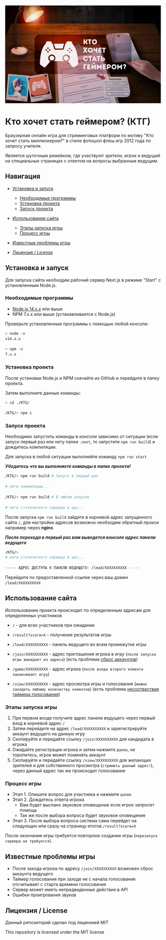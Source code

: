 ![Пример игры](https://raw.githubusercontent.com/Electrum18/KTG/main/public/thumb.png)

# Кто хочет стать геймером? (КТГ)

Браузерная онлайн игра для стриминговых платформ по мотиву "Кто хочет стать миллионером?" в стиле фотошоп флеш игр 2012 года по запросу учителя.

Является шуточным ремейком, где участвуют зрители, игрок и ведущий на специальных страницах с ответом на вопросы выбранные ведущим.

## Навигация

- [Установка и запуск](#установка-и-запуск)

  - [Необходимые программы](#необходимые-программы)
  - [Установка проекта](#установка-проекта)
  - [Запуск проекта](#запуск-проекта)

- [Использование сайта](#использование-сайта)

  - [Этапы запуска игры](#этапы-запуска-игры)
  - [Процесс игры](#процесс-игры)

- [Известные проблемы игры](#известные-проблемы-игры)
- [Лицензия / License](#лицензия-/-license)

## Установка и запуск

Для запуска сайта необходим рабочий сервер Next.js в режиме "Start" с установленным Node.js.

### Необходимые программы

- [Node.js 14.x.x](https://nodejs.org/ru/) или выше
- NPM 7.x.x или выше (устанавливается с Node.js)

Проверьте установленные программы с помощью любой консоли:

```bash
> node -v
v14.x.x

> npm -v
7.x.x
```

### Установка проекта

После установки Node.js и NPM скачайте из GitHub и перейдите в папку проекта.

Затем выполните данные команды:

```bash
> cd ./KTG/

/KTG/> npm i
```

### Запуск проекта

Необходимо запустить команды в консоли зависимо от ситуации (если запуск первый раз или нету папки `.next`, то запустите `npm run build`) и дождитесь компиляции.

Для запуска в любой ситуации выполняйте команду `npm run start`

**_Убедитесь что вы выполняете команды в папке проекта!_**

```bash
/KTG/> npm run build # Запуск в первый раз

# логи компиляции...

/KTG/> npm run build # В любом запуске

# логи статического сервера и api...
```

После запуска `npm run build` зайдите в корневой адрес запущенного сайта `/`, для настройки адресов возможно необходим обратный прокси например через **nginx**.

**_После перехода в первый раз вам выведется консоле адрес панели ведущего_**

```bash
/KTG/>
# логи статического сервера и api...

----- АДРЕС ДОСТУПА К ПАНЕЛИ ВЕДУЩЕГО: /lead/XXXXXXXXXX -----

```

Перейдите по предоставленной ссылке через ваш домен `/lead/XXXXXXXXXX`

## Использование сайта

Использование проекта происходит по определенным адресам для определенных участников

- `/` - для всех участников при ожидании

- `/result?score=X` - получение результатов игры

- `/lead/XXXXXXXXXX` - панель ведущего во всем промежутке игры

- `/join/XXXXXXXXXX` - адрес приглашения игрока в игру (`после запуска игры выкидает из адреса`) (есть проблема [сброс аккаунтов](#известные-проблемы-игры))

- `/game/XXXXXXXXXX` - адрес игрока (`после входа второго клиента заканчивает игру`)

- `/view/XXXXXXXXXX` - адрес просмотра игры и голосования (`можно заходить любому количеству клиентов`) (есть проблема [несоотвествие таймера голосования](#известные-проблемы-игры))

### Этапы запуска игры

1. При первом входе получите адрес панели ведущего через первый вход в корневой адрес `/`
2. Затем перейдите на адрес `/lead/XXXXXXXXXX` и зарегистрируйте аккаунт ведущего на данную игру
3. Скопируйте и передайте ссылку `/join/XXXXXXXXXX` для кандидата в игрока
4. Ожидайте регистрации игрока и затем нажмите `далее`, не торопитесь, игрок может поменять аккаунт
5. Скопируйте и передайте ссылку `/view/XXXXXXXXXX` для желающих зрителей и для собственного просмотра (`стримить данный адрес!`), через данный адрес так же происходит голосование

### Процесс игры

- Этап 1. Опишите вопрос для участника и нажмите `далее`
- Этап 2. Дождитесь ответа игрока
  - Вам будет выслано звуковое оповещение если игрок запросет помощь
  - Так же после выбора вопроса будет звуковое оповещение
- Этап 3. После выбора вопроса система сама перейдет на следующих или сразу на страницу итогов `/result?score=X`

После окончания игры требуется повторное создание игры (`перезапуск сервера не требуется`).

## Известные проблемы игры

- После захода игрока по адресу `/join/XXXXXXXXXX` возможен сброс аккаунта ведущего
- Таймер голосования при заходе не с начала голосования отсчитывает с старта времени голосования
- Сервер может иметь непредвиденные действия в API
- Ошибки проигрования звуков

## Лицензия / License

Данный репозиторий сделан под лицензией MIT

This repository is licensed under the MIT license
